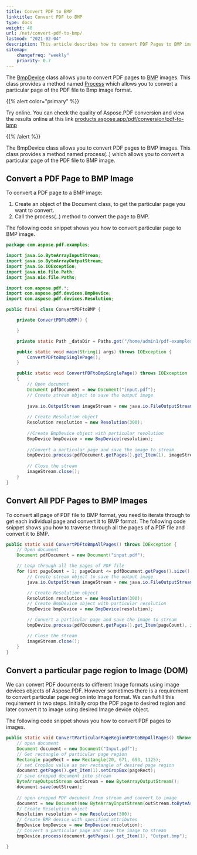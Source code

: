 ```yaml
---
title: Convert PDF to BMP 
linktitle: Convert PDF to BMP
type: docs
weight: 40
url: /net/convert-pdf-to-bmp/
lastmod: "2021-02-04"
description: This article describes how to convert PDF Pages to BMP image, convert all Pages to BMP images and convert single PDF page to BMP image with Java.
sitemap:
    changefreq: "weekly"
    priority: 0.7
---
```


The [BmpDevice](https://apireference.aspose.com/pdf/net/aspose.pdf.devices/bmpdevice) class allows you to convert PDF pages to <abbr title="Bitmap Image File">BMP</abbr> images. This class provides a method named [Process](https://apireference.aspose.com/pdf/net/aspose.pdf.devices/bmpdevice/methods/process) which allows you to convert a particular page of the PDF file to Bmp image format.

{{% alert color="primary" %}}

Try online. You can check the quality of Aspose.PDF conversion and view the results online at this link [products.aspose.app/pdf/conversion/pdf-to-bmp](https://products.aspose.app/pdf/conversion/pdf-to-bmp)

{{% /alert %}}


The BmpDevice class allows you to convert PDF pages to BMP images. This class provides a method named process(..) which allows you to convert a particular page of the PDF file to BMP image.

## Convert a PDF Page to BMP Image

To convert a PDF page to a BMP image:

1. Create an object of the Document class, to get the particular page you want to convert.
1. Call the process(..) method to convert the page to BMP.

The following code snippet shows you how to convert particular page to BMP image.

```java
package com.aspose.pdf.examples;

import java.io.ByteArrayInputStream;
import java.io.ByteArrayOutputStream;
import java.io.IOException;
import java.nio.file.Path;
import java.nio.file.Paths;

import com.aspose.pdf.*;
import com.aspose.pdf.devices.BmpDevice;
import com.aspose.pdf.devices.Resolution;

public final class ConvertPDFtoBMP {

    private ConvertPDFtoBMP() {

    }

    private static Path _dataDir = Paths.get("/home/admin1/pdf-examples/Samples");

    public static void main(String[] args) throws IOException {
        ConvertPDFtoBmpSinglePage();
    }

    public static void ConvertPDFtoBmpSinglePage() throws IOException
    {
        // Open document
        Document pdfDocument = new Document("input.pdf");
        // Create stream object to save the output image
        
        java.io.OutputStream imageStream = new java.io.FileOutputStream(Paths.get(_dataDir.toString(), "Converted_Image.bmp").toString());
        
        // Create Resolution object
        Resolution resolution = new Resolution(300);
        
        //Create BmpDevice object with particular resolution
        BmpDevice bmpDevice = new BmpDevice(resolution);
        
        //Convert a particular page and save the image to stream
        bmpDevice.process(pdfDocument.getPages().get_Item(1), imageStream);
        
        // Close the stream
        imageStream.close();
    }
}
```

## Convert All PDF Pages to BMP Images

To convert all page of PDF file to BMP format, you need to iterate through to get each individual page and convert it to BMP format. The following code snippet shows you how to traverse through all the pages of a PDF file and convert it to BMP.

```java
public static void ConvertPDFtoBmpAllPages() throws IOException {
    // Open document
    Document pdfDocument = new Document("input.pdf");

    // Loop through all the pages of PDF file
    for (int pageCount = 1; pageCount <= pdfDocument.getPages().size(); pageCount++) {
        // Create stream object to save the output image
        java.io.OutputStream imageStream = new java.io.FileOutputStream("Converted_Image" + pageCount + ".bmp");

        // Create Resolution object
        Resolution resolution = new Resolution(300);
        // Create BmpDevice object with particular resolution
        BmpDevice bmpDevice = new BmpDevice(resolution);

        // Convert a particular page and save the image to stream
        bmpDevice.process(pdfDocument.getPages().get_Item(pageCount), imageStream);

        // Close the stream
        imageStream.close();
    }
}
```

## Convert a particular page region to Image (DOM)

We can convert PDF documents to different Image formats using image devices objects of Aspose.PDF. However sometimes there is a requirement to convert particular page region into Image format. We can fulfill this requirement in two steps. Initially crop the PDF page to desired region and later convert it to image using desired Image device object.

The following code snippet shows you how to convert PDF pages to images.

```java
public static void ConvertParticularPageRegionPDFtoBmpAllPages() throws IOException {
    // open document
    Document document = new Document("Input.pdf");
    // Get rectangle of particular page region
    Rectangle pageRect = new Rectangle(20, 671, 693, 1125);
    // set CropBox value as per rectangle of desired page region
    document.getPages().get_Item(1).setCropBox(pageRect);
    // save cropped document into stream
    ByteArrayOutputStream outStream = new ByteArrayOutputStream();
    document.save(outStream);
    
    // open cropped PDF document from stream and convert to image
    document = new Document(new ByteArrayInputStream(outStream.toByteArray()));
    // Create Resolution object
    Resolution resolution = new Resolution(300);
    // Create BMP device with specified attributes
    BmpDevice bmpDevice = new BmpDevice(resolution);
    // Convert a particular page and save the image to stream
    bmpDevice.process(document.getPages().get_Item(1), "Output.bmp");

}
```